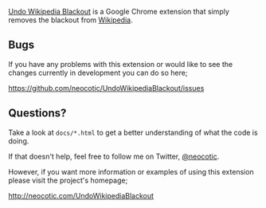 [Undo Wikipedia Blackout][] is a Google Chrome extension that simply removes
the blackout from [Wikipedia][].

## Bugs

If you have any problems with this extension or would like to see the changes
currently in development you can do so here;

https://github.com/neocotic/UndoWikipediaBlackout/issues

## Questions?

Take a look at `docs/*.html` to get a better understanding of what the code is
doing.

If that doesn't help, feel free to follow me on Twitter, [@neocotic][].

However, if you want more information or examples of using this extension
please visit the project's homepage;

http://neocotic.com/UndoWikipediaBlackout

[@neocotic]: https://twitter.com/#!/neocotic
[undo wikipedia blackout]: https://chrome.google.com/webstore/detail/gbgogigdaibinioohdhejplmajgkkfdn
[wikipedia]: http://www.wikipedia.org